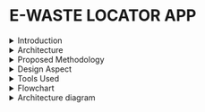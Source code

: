 # E-WASTE LOCATOR APP

<details>
  <summary>Introduction</summary>

  Imagine a world where responsible e-waste disposal is not just a choice but a seamless and rewarding experience. Our project is your gateway to this reality. We've designed an innovative web app that identifies devices, locates e-waste centers, educates users, and rewards eco-conscious actions. Let's revolutionize e-waste management together.
</details>

<details>
  <summary>Architecture</summary>

  Users interact with the app on their devices, which sends requests to a web application. The web app handles user accounts, points, and device identification, and can use external services like mapping. A web server serves the app, and a database stores user data, facility info, and content. External services help with translation and mapping. Physical e-waste facilities are part of the system too.

</details>

<details>
  <summary>Proposed Methodology</summary>

  Addressing the pressing issue of E-waste, our solution educates users on proper disposal. We integrate an E-waste facility locator, promoting responsible disposal. A rewards system incentivizes users, with points redeemable during future electronic purchases. Our innovation is a user-friendly scanning feature, aiding those unfamiliar with tech. It identifies devices and educates users on precious metal composition, ensuring a seamless experience.
</details>

<details>
  <summary>Design Aspect</summary>

  - Simple, visually appealing and easy navigation to key features device scanning, nearest e-waste centers, educational resources, and user profiles.
  - The homepage presents information in clear and concise aesthetic cards and sections, ensuring users stay engaged.
  - We've included impactful images, essential facts, and "did you know" sections in a striking color to educate users on e-waste's environmental impact.
  - A prominent CTA button guides users to the education page, offering in-depth information, disposal tutorials, and further exploration.
  - Our educational resources also highlight a three-pronged sustainability approach—covering environmental, economic, and social responsibilities.

  ![Sample Image](https://github.com/Techtidy/my-app-dev/assets/131174948/668d833c-7b95-4060-bd6d-605840fb27f5)
</details>

<details>
  <summary>Tools Used</summary>

  - Image Identification (Device Type)
  - Nearby E-Waste Location Services
  - Rewards Management
  - External Services
  - Web Server and Hosting
</details>

<details>
  <summary>Flowchart</summary>

  ```mermaid
  flowchart TD
      A[Start] -->B(User Registration);
      B --> G[Educational resources];
      B --> L[Home];
      L --> M[Scanning];
      M --> N[E-waste locator];
      N --> O[metal composition];
      O --> P[Points];
      P --> Q[end];
      B --> I[Profile];
      I --> R[Disposal history];
      R --> S[Approval];
      S --> T[Total points];
      T --> U[Redeem points];
      U-->Q[end];
      G -->J[harmful effects];
      J -->K[Environmental impacts];
      K -->Q[end];
```
</details>

<details>
  <summary>Architecture diagram</summary>

  ```mermaid
 flowchart TD
    A1[Start] --> B1(Initiate Process);
    B1--> C1[Collect Data];
    B1 --> D1[Verify Information];
    C1 --> E1[Data Entry];
    E1 --> F1[Validate Data];
    F1 -->|Valid| G1[Proceed];
    F1 -->|Inv1alid| H1[Correct Data];
    G1 --> I1[Generate Report];
    I1 --> J1[Review Report];
    J1 -->|Satisfactory| K1[Complete Process];
    J1 -->|Needs Revision| L1[Revise Report];
    L1 --> I1;

    B1 --> M1[Inform User];
    H1 --> M1;

    K1 --> N1[End];
    L1 --> N1;
    Q1[end] --> N1;
    U1[Redeem points] --> N1;
</details>

```

